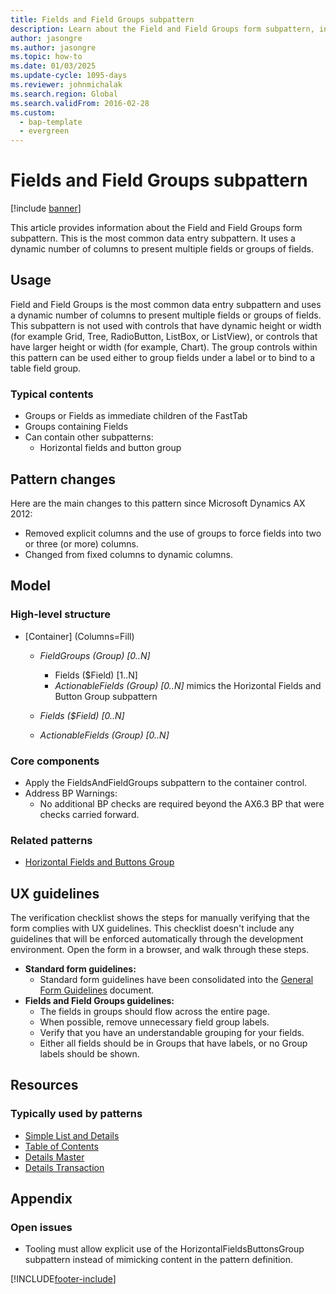 ```yaml
---
title: Fields and Field Groups subpattern
description: Learn about the Field and Field Groups form subpattern, including overviews on usage, wireframes, models, and UX guidelines.
author: jasongre
ms.author: jasongre
ms.topic: how-to
ms.date: 01/03/2025
ms.update-cycle: 1095-days
ms.reviewer: johnmichalak
ms.search.region: Global
ms.search.validFrom: 2016-02-28
ms.custom: 
  - bap-template
  - evergreen
---
```


# Fields and Field Groups subpattern

[!include [banner](../includes/banner.md)]

This article provides information about the Field and Field Groups form subpattern. This is the most common data entry subpattern. It uses a dynamic number of columns to present multiple fields or groups of fields.

## Usage

Field and Field Groups is the most common data entry subpattern and uses a dynamic number of columns to present multiple fields or groups of fields. This subpattern is not used with controls that have dynamic height or width (for example Grid, Tree, RadioButton, ListBox, or ListView), or controls that have larger height or width (for example, Chart). The group controls within this pattern can be used either to group fields under a label or to bind to a table field group.

### Typical contents

-   Groups or Fields as immediate children of the FastTab
-   Groups containing Fields
-   Can contain other subpatterns:
    -   Horizontal fields and button group

## Pattern changes
Here are the main changes to this pattern since Microsoft Dynamics AX 2012:

-   Removed explicit columns and the use of groups to force fields into two or three (or more) columns.
-   Changed from fixed columns to dynamic columns.

## Model
### High-level structure

- \[Container\] (Columns=Fill)

    - *FieldGroups (Group) \[0..N\]*

        - Fields ($Field) \[1..N\]
        - *ActionableFields (Group) \[0..N\]* mimics the Horizontal Fields and Button Group subpattern

    - *Fields ($Field) \[0..N\]*
    - *ActionableFields (Group) \[0..N\]*

### Core components

-   Apply the FieldsAndFieldGroups subpattern to the container control.
-   Address BP Warnings:
    -   No additional BP checks are required beyond the AX6.3 BP that were checks carried forward.

### Related patterns

-   [Horizontal Fields and Buttons Group](horizontal-fields-buttons-group-subpattern.md)

## UX guidelines
The verification checklist shows the steps for manually verifying that the form complies with UX guidelines. This checklist doesn't include any guidelines that will be enforced automatically through the development environment. Open the form in a browser, and walk through these steps.

-   **Standard form guidelines:**
    -   Standard form guidelines have been consolidated into the [General Form Guidelines](general-form-guidelines.md) document.
-   **Fields and Field Groups guidelines:**
    -   The fields in groups should flow across the entire page. 
    -   When possible, remove unnecessary field group labels.
    -   Verify that you have an understandable grouping for your fields.
    -   Either all fields should be in Groups that have labels, or no Group labels should be shown.

## Resources
### Typically used by patterns

-   [Simple List and Details](simple-list-details-form-pattern.md)
-   [Table of Contents](table-of-contents-form-pattern.md)
-   [Details Master](details-master-form-pattern.md)
-   [Details Transaction](details-transaction-form-pattern.md)

## Appendix

### Open issues

-   Tooling must allow explicit use of the HorizontalFieldsButtonsGroup subpattern instead of mimicking content in the pattern definition.




[!INCLUDE[footer-include](../../../includes/footer-banner.md)]
